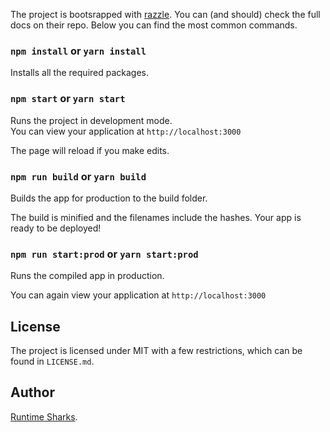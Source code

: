 The project is bootsrapped with [razzle](https://github.com/jaredpalmer/razzle). You can (and should) check the full docs on their repo. Below you can find the most common commands.

### `npm install` or `yarn install`

Installs all the required packages.

### `npm start` or `yarn start`

Runs the project in development mode.  
You can view your application at `http://localhost:3000`

The page will reload if you make edits.

### `npm run build` or `yarn build`

Builds the app for production to the build folder.

The build is minified and the filenames include the hashes.
Your app is ready to be deployed!

### `npm run start:prod` or `yarn start:prod`

Runs the compiled app in production.

You can again view your application at `http://localhost:3000`

## License
The project is licensed under MIT with a few restrictions, which can be found in `LICENSE.md`.


## Author
[Runtime Sharks](https://runtimesharks.com).